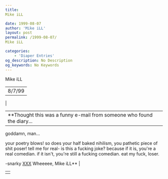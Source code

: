 ```yaml
---
title: 
Mike iLL

date: 1999-08-07
author: 'Mike iLL'
layout: post
permalink: /1999-08-07/
Mike iLL

categories:
    - 'Diaper Entries'
og_description: No Description
og_keywords: No Keywords
---
```

<style>
body {
  background-color: ;
  color: ;
}
a {
  color: ;
}
a:active {
  color: ;
}
a:visited {
  color: ;
}
</style>



Mike iLL








|  |
| --- |
| 8/7/99
 |

  
  



|  |
| --- |
| **Thought this was a funny e-mail from someone who found the diary...
goddamn, man...

your poetry blows! so does your half baked nihilism, you pathetic piece of shit poser! tell me for real- is this a fucking joke? because if it is, you're a real comedian. if it isn't, you're still a fucking comedian. eat my fuck, loser.

-snarky
[XXX](./coolstuf/images/Brgnty07.gif)
 Wheeeee, Mike iLL** |


  



|  |
| --- |
|  |


  

  

  

  





